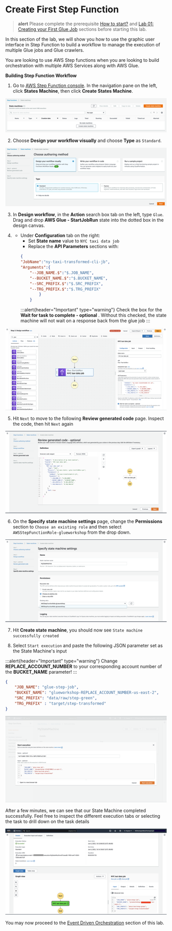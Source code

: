 # Create First Step Function

> **alert**
> Please complete the prerequisite [How to start?](/Lab%2000%3A%20Login%20and%20Initial%20Setup/README.md) and [Lab 01: Creating your First Glue Job](/Lab%2001%3A%20Creating%20your%20First%20Glue%20Job/README.md) sections before starting this lab.

In this section of the lab, we will show you how to use the graphic user interface in Step Function to build a workflow to manage the execution of multiple Glue jobs and Glue crawlers.

You are looking to use AWS Step functions when you are looking to build orchestration with multiple AWS Services along with AWS Glue.

**Building Step Function Workflow**

1. Go to [AWS Step Function console](https://us-east-2.console.aws.amazon.com/states/). In the navigation pane on the left, click **States Machine**, then click **Create States Machine**.

![Create state machine](/static/Glue%20Jobs/Lab%203/step-functions-screenshots/lab8-1-0.png)

2. Choose **Design your workflow visually** and choose **Type** as `Standard`.

![Define state machine Property](/static/Glue%20Jobs/Lab%203/step-functions-screenshots/lab8-1-1.png)

3. In **Design workflow**, in the **Action** search box tab on the left, type `Glue`. Drag and drop **AWS Glue - StartJobRun** state into the dotted box in the design canvas. 

4. 
    * Under **Configuration** tab on the right:
        * Set **State name** value to `NYC taxi data job`
        * Replace the **API Parameters** sections with:
        ```json
        {
        "JobName":"ny-taxi-transformed-cli-jb",
        "Arguments":{
            "--JOB_NAME.$":"$.JOB_NAME",
            "--BUCKET_NAME.$":"$.BUCKET_NAME",
            "--SRC_PREFIX.$":"$.SRC_PREFIX",
            "--TRG_PREFIX.$":"$.TRG_PREFIX"
                }
            }
        ```
        :::alert{header="Important" type="warning"}
Check the box for the **Wait for task to complete - optional** . Without this checked, the state machine will not wait on a response back from the glue job
:::

![Glue job state](/static/Glue%20Jobs/Lab%203/step-functions-screenshots/lab8-1-3.png)

5. Hit `Next` to move to the following **Review generated code** page. Inspect the code, then hit `Next` again

![Glue job state](/static/Glue%20Jobs/Lab%203/step-functions-screenshots/lab8-1-4.png)

6. On the **Specify state machine settings** page, change the **Permissions** section to `Choose an existing role` and then select `AWSStepFunctionRole-glueworkshop` from the drop down.

![Glue job state](/static/Glue%20Jobs/Lab%203/step-functions-screenshots/lab8-1-5.png)

7. Hit **Create state machine**, you should now see `State machine successfully created`

8. Select `Start execution` and paste the following JSON parameter set as the State Machine's input

:::alert{header="Important" type="warning"}
Change **REPLACE_ACCOUNT_NUMBER** to your corresponding account number of the **BUCKET_NAME** parameter!
:::

```json
{
    "JOB_NAME": "glue-step-job",
    "BUCKET_NAME": "glueworkshop-REPLACE_ACCOUNT_NUMBER-us-east-2",
    "SRC_PREFIX": "data/raw/step-green",
    "TRG_PREFIX" : "target/step-transformed"
}
```
![Glue job state](/static/Glue%20Jobs/Lab%203/step-functions-screenshots/lab8-1-6.png)

After a few minutes, we can see that our State Machine completed successfully. Feel free to inspect the different execution tabs or selecting the task to drill down on the task details

![Glue job state](/static/Glue%20Jobs/Lab%203/step-functions-screenshots/lab8-1-7.png)

You may now proceed to the [Event Driven Orchestration](/Lab%2002%3A%20Orchestration%20using%20Step%20Functions/Event%20Driven%20Orchestration/README.md) section of this lab.